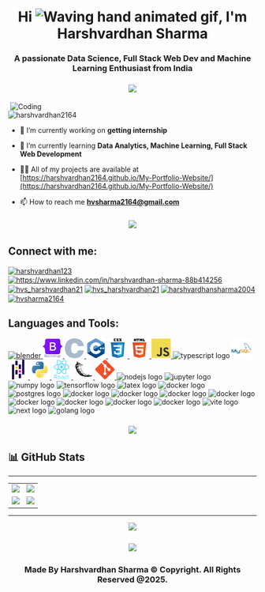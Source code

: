 <h1 align="center">Hi <img src="https://raw.githubusercontent.com/nixin72/nixin72/master/wave.gif" 
         alt="Waving hand animated gif"
         height="45"
         width="45" />, I'm Harshvardhan Sharma</h1>
<h3 align="center">A passionate Data Science, Full Stack Web Dev and Machine Learning Enthusiast from India</h3>

<h3 align="center">
<img src="https://raw.githubusercontent.com/andreasbm/readme/master/assets/lines/colored.png">
</h3>

<img align="right" alt="Coding" width="500" src="https://camo.githubusercontent.com/2366b34bb903c09617990fb5fff4622f3e941349e846ddb7e73df872a9d21233/68747470733a2f2f63646e2e6472696262626c652e636f6d2f75736572732f3733303730332f73637265656e73686f74732f363538313234332f6176656e746f2e676966">

<p align="left"> <img src="https://komarev.com/ghpvc/?username=harshvardhan2164&label=Profile%20views&color=0e75b6&style=flat" alt="harshvardhan2164" /> </p>

- 🔭 I’m currently working on **getting internship**

- 🌱 I’m currently learning **Data Analytics, Machine Learning, Full Stack Web Development**

- 👨‍💻 All of my projects are available at [https://harshvardhan2164.github.io/My-Portfolio-Website/](https://harshvardhan2164.github.io/My-Portfolio-Website/)

- 📫 How to reach me **hvsharma2164@gmail.com**

<h3 align="center">
<img src="https://raw.githubusercontent.com/andreasbm/readme/master/assets/lines/colored.png">
</h3>

<h2 align="left">Connect with me:</h2>
<p align="left">
<a href="https://twitter.com/harshvardhan123" target="blank"><img align="center" src="https://raw.githubusercontent.com/rahuldkjain/github-profile-readme-generator/master/src/images/icons/Social/twitter.svg" alt="harshvardhan123" height="30" width="40" /></a>
<a href="https://linkedin.com/in/https://www.linkedin.com/in/harshvardhan-sharma-88b414256" target="blank"><img align="center" src="https://raw.githubusercontent.com/rahuldkjain/github-profile-readme-generator/master/src/images/icons/Social/linked-in-alt.svg" alt="https://www.linkedin.com/in/harshvardhan-sharma-88b414256" height="30" width="40" /></a>
<a href="https://instagram.com/hvs_harshvardhan21" target="blank"><img align="center" src="https://raw.githubusercontent.com/rahuldkjain/github-profile-readme-generator/master/src/images/icons/Social/instagram.svg" alt="hvs_harshvardhan21" height="30" width="40" /></a>
<a href="https://www.kaggle.com/harshvardhan21" target="blank"><img align="center" src="https://raw.githubusercontent.com/rahuldkjain/github-profile-readme-generator/master/src/images/icons/Social/kaggle.svg" alt="hvs_harshvardhan21" height="30" width="40" /></a>
<a href="https://leetcode.com/u/harshvardhansharma2004" target="blank"><img align="center" src="https://raw.githubusercontent.com/rahuldkjain/github-profile-readme-generator/master/src/images/icons/Social/leet-code.svg" alt="harshvardhansharma2004" height="30" width="40" /></a>
<a href="https://www.geeksforgeeks.org/user/hvsharma2164" target="blank"><img align="center" src="https://raw.githubusercontent.com/rahuldkjain/github-profile-readme-generator/master/src/images/icons/Social/geeks-for-geeks.svg" alt="hvsharma2164" height="30" width="40" /></a>
</p>

<h2 align="left">Languages and Tools:</h2>
<p align="left"> <a href="https://www.blender.org/" target="_blank" rel="noreferrer"> <img src="https://download.blender.org/branding/community/blender_community_badge_white.svg" alt="blender" width="40" height="40"/> </a> <a href="https://getbootstrap.com" target="_blank" rel="noreferrer"> <img src="https://raw.githubusercontent.com/devicons/devicon/master/icons/bootstrap/bootstrap-original-wordmark.svg" alt="bootstrap" width="40" height="40"/> </a> <a href="https://www.cprogramming.com/" target="_blank" rel="noreferrer"> <img src="https://raw.githubusercontent.com/devicons/devicon/master/icons/c/c-original.svg" alt="c" width="40" height="40"/> </a> <a href="https://www.w3schools.com/cpp/" target="_blank" rel="noreferrer"> <img src="https://raw.githubusercontent.com/devicons/devicon/master/icons/cplusplus/cplusplus-original.svg" alt="cplusplus" width="40" height="40"/> </a> <a href="https://www.w3schools.com/css/" target="_blank" rel="noreferrer"> <img src="https://raw.githubusercontent.com/devicons/devicon/master/icons/css3/css3-original-wordmark.svg" alt="css3" width="40" height="40"/> </a> <a href="https://www.w3.org/html/" target="_blank" rel="noreferrer"> <img src="https://raw.githubusercontent.com/devicons/devicon/master/icons/html5/html5-original-wordmark.svg" alt="html5" width="40" height="40"/> </a> <a href="https://developer.mozilla.org/en-US/docs/Web/JavaScript" target="_blank" rel="noreferrer"> <img src="https://raw.githubusercontent.com/devicons/devicon/master/icons/javascript/javascript-original.svg" alt="javascript" width="40" height="40"/> </a> <a> <img src="https://cdn.jsdelivr.net/gh/devicons/devicon/icons/typescript/typescript-original.svg" height="40" alt="typescript logo"  /> </a> <a href="https://www.mysql.com/" target="_blank" rel="noreferrer"> <img src="https://raw.githubusercontent.com/devicons/devicon/master/icons/mysql/mysql-original-wordmark.svg" alt="mysql" width="40" height="40"/> </a> <a href="https://pandas.pydata.org/" target="_blank" rel="noreferrer"> <img src="https://raw.githubusercontent.com/devicons/devicon/2ae2a900d2f041da66e950e4d48052658d850630/icons/pandas/pandas-original.svg" alt="pandas" width="40" height="40"/> </a> <a href="https://www.python.org" target="_blank" rel="noreferrer"> <img src="https://raw.githubusercontent.com/devicons/devicon/master/icons/python/python-original.svg" alt="python" width="40" height="40"/> </a> <a href="https://reactjs.org/" target="_blank" rel="noreferrer"> <img src="https://raw.githubusercontent.com/devicons/devicon/master/icons/react/react-original-wordmark.svg" alt="react" width="40" height="40"/> </a> <a href="https://flask-palletsprojects.org/" target="_blank" rel="noreferrer"> <img src="https://raw.githubusercontent.com/devicons/devicon/master/icons/flask/flask-original.svg" alt="flask" width="40" height="40"/> </a> <a href="https://git-scm.com/" target="_blank" rel="noreferrer"> <img src="https://raw.githubusercontent.com/devicons/devicon/master/icons/git/git-original.svg" alt="git" width="40" height="40"/> </a> <a> <img src="https://cdn.jsdelivr.net/gh/devicons/devicon/icons/nodejs/nodejs-original.svg" height="40" alt="nodejs logo" /> </a> <a> <img src="https://cdn.jsdelivr.net/gh/devicons/devicon/icons/jupyter/jupyter-original.svg" height="40" alt="jupyter logo"  /> </a> <a> <img src="https://cdn.jsdelivr.net/gh/devicons/devicon/icons/numpy/numpy-original.svg" height="40" alt="numpy logo"  /> </a> <a> <img src="https://cdn.jsdelivr.net/gh/devicons/devicon/icons/tensorflow/tensorflow-original.svg" height="40" alt="tensorflow logo"  /> </a> <a> <img src="https://cdn.jsdelivr.net/gh/devicons/devicon/icons/latex/latex-original.svg" height="40" alt="latex logo"  /> </a> <a> <img src="https://cdn.jsdelivr.net/gh/devicons/devicon/icons/docker/docker-original.svg" height="40" alt="docker logo"  /> </a> <a> <img src="https://cdn.jsdelivr.net/gh/devicons/devicon/icons/postgresql/postgresql-original.svg" height="40" alt="postgres logo"  /> </a> <a> <img src="https://cdn.jsdelivr.net/gh/devicons/devicon/icons/mongodb/mongodb-original.svg" height="40" alt="docker logo"  /> </a> <a> <img src="https://cdn.jsdelivr.net/gh/devicons/devicon/icons/tailwindcss/tailwindcss-original.svg" height="40" alt="docker logo"  /> </a> <a> <img src="https://cdn.jsdelivr.net/gh/devicons/devicon/icons/linux/linux-original.svg" height="40" alt="docker logo"  /> </a> <a> <img src="https://cdn.jsdelivr.net/gh/devicons/devicon/icons/keras/keras-original.svg" height="40" alt="docker logo"  /> </a> <a> <img src="https://cdn.jsdelivr.net/gh/devicons/devicon/icons/express/express-original-wordmark.svg" height="40" alt="docker logo"  /> </a> <a> <img src="https://cdn.jsdelivr.net/gh/devicons/devicon/icons/scikitlearn/scikitlearn-original.svg" height="40" alt="docker logo"  /> </a> <a> <img src="https://cdn.jsdelivr.net/gh/devicons/devicon/icons/matplotlib/matplotlib-original-wordmark.svg" height="40" alt="docker logo"  /> </a><a> <img src="https://cdn.jsdelivr.net/gh/devicons/devicon/icons/sequelize/sequelize-original.svg" height="40" alt="docker logo"  /> </a> <a> <img src="https://cdn.jsdelivr.net/gh/devicons/devicon/icons/vite/vite-original.svg" height="40" alt="vite logo"  /> </a> <a> <img src="https://cdn.jsdelivr.net/gh/devicons/devicon/icons/nextjs/nextjs-original.svg" height="40" alt="next logo"  /> </a> <a> <img src="https://cdn.jsdelivr.net/gh/devicons/devicon/icons/go/go-original-wordmark.svg" height="40" alt="golang logo"  /> </a>

<h3 align="center">
<img src="https://raw.githubusercontent.com/andreasbm/readme/master/assets/lines/colored.png">
</h3>

## 📊 GitHub Stats

<hr>

<table>
  <tr>
    <td align="center">
      <img src="https://github-readme-stats.vercel.app/api?username=Harshvardhan2164&show_icons=true&theme=radical" />
    </td>
    <td align="center">
      <img src="https://github-readme-stats.vercel.app/api/top-langs/?username=Harshvardhan2164&langs_count=8&theme=radical&layout=compact" />
    </td>
  </tr>
  <tr>
    <td align="center">
      <img src="http://github-profile-summary-cards.vercel.app/api/cards/productive-time?username=Harshvardhan2164&theme=radical&utcOffset=8" />
    </td>
    <td align="center">
      <img src="https://nirzak-streak-stats.vercel.app/?user=Harshvardhan2164&theme=radical" />
    </td>
  </tr>
</table>

<!-- | ![Harshvardhan's Github Stats](https://github-readme-stats.vercel.app/api?username=Harshvardhan2164&show_icons=true&theme=radical)              | ![Harshvardhan's GitHub Streak](https://nirzak-streak-stats.vercel.app/?user=Harshvardhan2164&theme=radical)
| -------------------------------------------------------------------------------------------------------------------------------------- | ------------------------------------------------------------------------------------------------------------------------------------------- |
| ![Top Langs](https://github-readme-stats.vercel.app/api/top-langs/?username=Harshvardhan2164&langs_count=8&theme=radical&layout=compact) | ![Github Stars](http://github-profile-summary-cards.vercel.app/api/cards/productive-time?username=Harshvardhan2164&theme=radical&utcOffset=8) |
-->
<hr>

<p align="center">
<img src="https://github-widgetbox.vercel.app/api/profile?username=Harshvardhan2164&data=followers,repositories,stars&theme=radical&title_color=000000">
</p>

<h3 align="center">
<img src="https://raw.githubusercontent.com/andreasbm/readme/master/assets/lines/colored.png">
</h3>

<div align="center">

### Made By Harshvardhan Sharma © Copyright. All Rights Reserved @2025.

</div>
